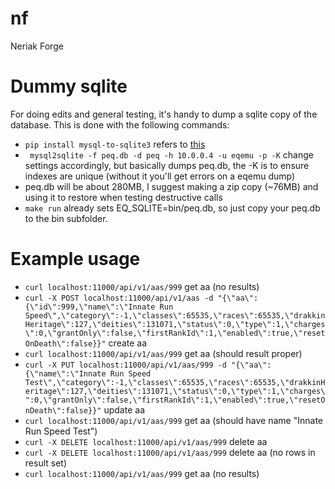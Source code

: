 # nf
Neriak Forge


# Dummy sqlite
For doing edits and general testing, it's handy to dump a sqlite copy of the database.  This is done with the following commands:
- `pip install mysql-to-sqlite3` refers to [this](https://github.com/techouse/mysql-to-sqlite3)
- ` mysql2sqlite -f peq.db -d peq -h 10.0.0.4 -u eqemu -p -K` change settings accordingly, but basically dumps peq.db, the -K is to ensure indexes are unique (without it you'll get errors on a eqemu dump)
- peq.db will be about 280MB, I suggest making a zip copy (~76MB) and using it to restore when testing destructive calls
- `make run` already sets EQ_SQLITE=bin/peq.db, so just copy your peq.db to the bin subfolder.

# Example usage
- `curl localhost:11000/api/v1/aas/999` get aa (no results)
- `curl -X POST localhost:11000/api/v1/aas -d "{\"aa\":{\"id\":999,\"name\":\"Innate Run Speed\",\"category\":-1,\"classes\":65535,\"races\":65535,\"drakkinHeritage\":127,\"deities\":131071,\"status\":0,\"type\":1,\"charges\":0,\"grantOnly\":false,\"firstRankId\":1,\"enabled\":true,\"resetOnDeath\":false}}"` create aa
- `curl localhost:11000/api/v1/aas/999` get aa (should result proper)
- `curl -X PUT localhost:11000/api/v1/aas/999 -d "{\"aa\":{\"name\":\"Innate Run Speed Test\",\"category\":-1,\"classes\":65535,\"races\":65535,\"drakkinHeritage\":127,\"deities\":131071,\"status\":0,\"type\":1,\"charges\":0,\"grantOnly\":false,\"firstRankId\":1,\"enabled\":true,\"resetOnDeath\":false}}"` update aa
- `curl localhost:11000/api/v1/aas/999` get aa (should have name "Innate Run Speed Test")
- `curl -X DELETE localhost:11000/api/v1/aas/999` delete aa
- `curl -X DELETE localhost:11000/api/v1/aas/999` delete aa (no rows in result set)
- `curl localhost:11000/api/v1/aas/999` get aa (no results)